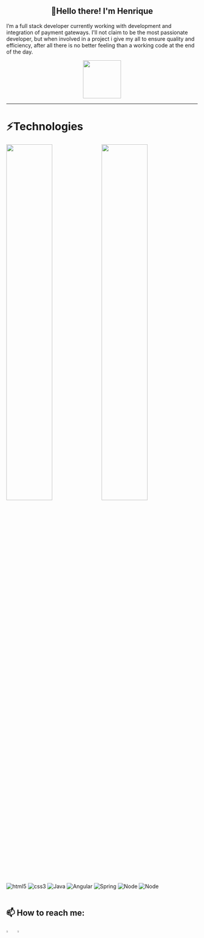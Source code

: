 <h2 align="center">👋Hello there! I'm Henrique</h3>

I’m a full stack developer currently working with development and integration of payment gateways. I'll not claim to be the most passionate developer, but when involved in a project i give my all to ensure quality and efficiency, after all there is no better feeling than a working code at the end of the day.

<p align="center">
<img src="https://tenor.com/view/ferret-meemoo-feefoo-laptop-working-gif-19600681.gif" width="100" height="100" />
</p>

---

# ⚡Technologies

<p>
  <img align="center" src="https://github-readme-stats.vercel.app/api?username=HenriqueMB20&show_icons=true&theme=vision-friendly-dark" width="49%"/>
  <img align="center" src="https://github-readme-stats.vercel.app/api/top-langs/?username=HenriqueMB20&layout=compact&theme=vision-friendly-dark" width="49%"/>
</p>

<div style="display: inline_block"><br/>
    <img align="center" alt="html5" src="https://img.shields.io/badge/HTML5-E34F26?style=for-the-badge&logo=html5&logoColor=white"/>
    <img align="center" alt="css3" src="https://img.shields.io/badge/CSS3-1572B6?style=for-the-badge&logo=css3&logoColor=white"/>
    <img align="center" alt="Java" src="https://img.shields.io/badge/Java-ED8B00?style=for-the-badge&logo=java&logoColor=white"/>
    <img align="center" alt="Angular" src="https://img.shields.io/badge/Angular-DD0031?style=for-the-badge&logo=angular&logoColor=white"/>
    <img align="center" alt="Spring" src="https://img.shields.io/badge/Spring-6DB33F?style=for-the-badge&logo=spring&logoColor=white"/>
    <img align="center" alt="Node" src="https://img.shields.io/badge/Node.js-43853D?style=for-the-badge&logo=node.js&logoColor=white"/>
    <img align="center" alt="Node" src="https://img.shields.io/badge/Bootstrap-563D7C?style=for-the-badge&logo=bootstrap&logoColor=white"/>
</div>
<br/>

## 📫 How to reach me:

[<img src="https://img.icons8.com/color/48/000000/linkedin.png" width="3.5%"/>](www.linkedin.com/in/henrique-mbusch)  &nbsp; <a href="mailto:henrique.mbusch@gmail.com"> <img src="https://img.icons8.com/fluent/48/000000/gmail.png" width="3.5%"/>
